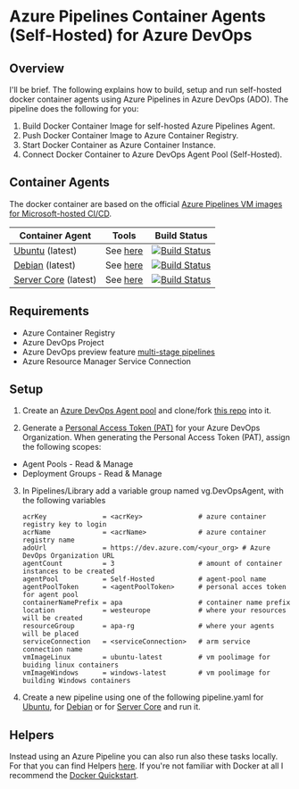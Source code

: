 # Azure Pipelines Container Agents (Self-Hosted) for Azure DevOps
## Overview
I'll be brief. The following explains how to build, setup and run self-hosted docker container agents using Azure Pipelines in Azure DevOps (ADO). The pipeline does the following for you:

1. Build Docker Container Image for self-hosted Azure Pipelines Agent.
2. Push Docker Container Image to Azure Container Registry.
3. Start Docker Container as Azure Container Instance.
4. Connect Docker Container to Azure DevOps Agent Pool (Self-Hosted).

## Container Agents
The docker container are based on the official [Azure Pipelines VM images for Microsoft-hosted CI/CD](https://github.com/microsoft/azure-pipelines-image-generation).


| Container Agent | Tools |Build Status  |
|---|---|---|
| [Ubuntu](Agents/Docker/Linux/Ubuntu) (latest)   | See [here](Agents/Docker/Linux/Ubuntu) |[![Build Status](https://dev.azure.com/GeekClub/Azure/_apis/build/status/Agents/DevOpsAgentUbuntu?branchName=master)](https://dev.azure.com/GeekClub/Azure/_build/latest?definitionId=28&branchName=master)  |
| [Debian](Agents/Docker/Linux/Debian) (latest)  | See [here](Agents/Docker/Linux/Ubuntu) |[![Build Status](https://dev.azure.com/GeekClub/Azure/_apis/build/status/Agents/DevOpsAgentDebian?branchName=master)](https://dev.azure.com/GeekClub/Azure/_build/latest?definitionId=28&branchName=master)   |
|  [Server Core](Agents/Docker/Windows/ServerCore) (latest) | See [here](Agents/Docker/Linux/Ubuntu) |[![Build Status](https://dev.azure.com/GeekClub/Azure/_apis/build/status/Agents/DevOpsAgentServerCore?branchName=master)](https://dev.azure.com/GeekClub/Azure/_build/latest?definitionId=28&branchName=master)   |

## Requirements

- Azure Container Registry
- Azure DevOps Project
- Azure DevOps preview feature [multi-stage pipelines](https://docs.microsoft.com/en-us/azure/devops/project/navigation/preview-features?view=azure-devops)
- Azure Resource Manager Service Connection

## Setup

1. Create an [Azure DevOps Agent pool](https://docs.microsoft.com/en-us/azure/devops/pipelines/agents/pools-queues?view=azure-devops#creating-agent-pools) and clone/fork [this repo](https://github.com/segraef/apa.git) into it.

2. Generate a [Personal Access Token (PAT)](https://docs.microsoft.com/en-us/azure/devops/organizations/accounts/use-personal-access-tokens-to-authenticate?view=azure-devops#create-personal-access-tokens-to-authenticate-access) for your Azure DevOps Organization. When generating the Personal Access Token (PAT), assign the following scopes:

- Agent Pools - Read & Manage
- Deployment Groups - Read & Manage

3. In Pipelines/Library add a variable group named vg.DevOpsAgent, with the following variables

    ```
    acrKey              = <acrKey>              # azure container registry key to login
    acrName             = <acrName>             # azure container registry name
    adoUrl              = https://dev.azure.com/<your_org> # Azure DevOps Organization URL
    agentCount          = 3                     # amount of container instances to be created
    agentPool           = Self-Hosted           # agent-pool name
    agentPoolToken      = <agentPoolToken>      # personal acces token for agent pool
    containerNamePrefix = apa                   # container name prefix
    location            = westeurope            # where your resources will be created
    resourceGroup       = apa-rg                # where your agents will be placed
    serviceConnection   = <serviceConnection>   # arm service connection name
    vmImageLinux        = ubuntu-latest         # vm poolimage for buiding linux containers
    vmImageWindows      = windows-latest        # vm poolimage for building Windows containers
    ```

4. Create a new pipeline using one of the following pipeline.yaml for [Ubuntu](Agents/Docker/Linux/Ubuntu/Pipeline/pipeline.yaml), for [Debian](Agents/Docker/Linux/Debian/Pipeline/pipeline.yaml) or for [Server Core](Agents/Docker/Linux/Debian/Pipeline/pipeline.yaml) and run it.

## Helpers

Instead using an Azure Pipeline you can also run also these tasks locally. For that you can find Helpers [here](Agents/Docker/Helpers). If you're not familiar with Docker at all I recommend the [Docker Quickstart](https://docs.docker.com/get-started/).


